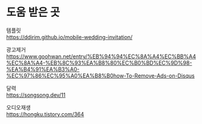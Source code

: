 # 도움 받은 곳

템플릿  
https://ddirim.github.io/mobile-wedding-invitation/

광고제거  
https://www.goohwan.net/entry/%EB%94%94%EC%8A%A4%EC%BB%A4%EC%8A%A4-%EB%8C%93%EA%B8%80%EC%B0%BD%EC%9D%98-%EA%B4%91%EA%B3%A0-%EC%97%86%EC%95%A0%EA%B8%B0how-To-Remove-Ads-on-Disqus

달력  
https://songsong.dev/11

오디오재생  
https://hongku.tistory.com/364

